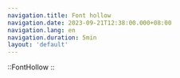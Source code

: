 ```yaml
---
navigation.title: Font hollow
navigation.date: 2023-09-21T12:38:00.000+08:00
navigation.lang: en
navigation.duration: 5min
layout: 'default'
---
```


::FontHollow
::

<br />

